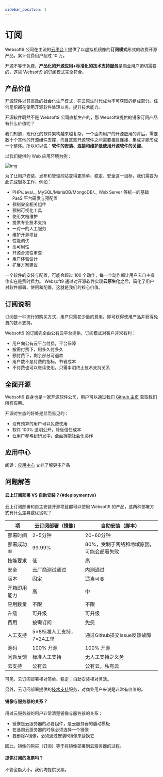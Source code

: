 ```yaml
---
sidebar_position: 1
---
```


# 订阅

Websoft9 公司在主流的[云平台](../install/cloud)上提供了以虚拟机镜像的**订阅模式**形式的收费开源产品，累计付费用户超过 10 万。

开源不等于免费，**产品化的开源应用+标准化的技术支持服务**是商业用户迫切需要的，这些 Websoft9 的订阅模式完全符合。

## 产品价值

开源软件以其高效的社会化生产模式，在云原生时代成为不可获取的组成部分。任何组织都在使用开源软件处理业务，提升技术能力。 
 
开源软件既然不是 Websoft9 公司直接生产的，那 Websoft9提供的镜像订阅产品有什么价值呢？

我们知道，现代化的软件架构越来越复杂，一个面向用户的开源应用的背后，需要数十个其他的开源组件支撑，而且这些开源软件之间需要相互连接、集成才能形成一个整体。所以可以说：**软件的安装、连接和维护是使用开源软件的关键**。

以我们提供的 Web 应用环境为例：

![img](https://libs.websoft9.com/Websoft9/DocsPicture/zh/wamp/php-infra-websoft9.png)

为了让用户安装、发布和管理网站变得更简单、稳定、安全这一目标，我们需要为此完成很多工作，例如：

* PHP/Java/.., MySQL/MariaDB/MongoDB/.., Web Server 等统一的基础 PaaS 平台研发与预配置
* 预制安全相关组件
* 预制可视化工具
* 使用文档维护
* 提供专业技术支持
* 一对一的人工服务
* 维护开源项目
* 性能调优
* 高可用性
* 开源合规性审查
* 用户体验设计
* 扩展方案建议

一个软件的安装与配置，可能会超过 100 个动作，每一个动作都让用户去自主操作实在是费时费力。  Websoft9 通过对开源软件实现**云原生化**之后，简化了用户对软件部署、使用和配置，这就是我们的核心价值。

## 订阅说明

订阅是一种流行的购买方式，用户只需花少量的费用，即可获得使用产品并获得免费的技术支持。  

Websoft9 的订阅完全由公有云平台提供，订阅模式对客户非常有利：

* 用户向公有云平台付费，平台保障
* 按需付费下，用多久付多久
* 预付费下，剩余部分可退款
* 用户数不是付费的指标，节省成本
* 不付费也可以继续使用，只需申明终止技术支持关系


## 全面开源

Websoft9 自身也是一家开源软件公司，用户可以通过我们 [Github 主页](https://github.com/Websoft9) 获取我们所有应用。  

开源对生态的好处是显而易见的：

* 没有预算的用户可以免费使用
* 软件 100% 透明公开，降低信任成本
* 让用户参与到研发中，全面拥抱社会化协作

## 应用中心

阅读：[应用中心](../apps) 文档了解更多产品

## 问题解答

#### 云上订阅部署 VS 自助安装？{#deploymentvs}

云上订阅部署和自主安装开源项目都可以使用 Websoft9 的产品，这两种部署方式有什么差异或优劣呢？

|  项   |  云订阅部署（镜像）   |  自助安装（脚本）   |
| --- | --- | --- |
|  部署时间   |  2-5分钟   |  20-60分钟   |
|  部署成功率   |  99.99%   |  80%，受制于网络和地域原因，可能会部署失败   |
|  技能要求   |  低   |  高   |
|  安全   |  云厂商测试通过   |  内测通过   |
|  版本   |  固定   |  适当可变   |
|  开箱即用能力   |  高   |  中   |
|  应用数量   |  不限   |  不限   |
|  升级   |  可升级   | 可升级   |
|  费用   |  按需订阅  |  免费   |
|  人工支持   |  5×8标准人工支持，7×24工单  |  通过Github提交Issue反馈故障   |
|  源码   |  100% 开源  |  100% 开源   |
|  问题反馈   |  标准人工支持  |  无人工支持之义务   |
|  云支持   |  公有云  |  公有云，私有云   |

可见，云订阅部署相对简单、稳定；自助安装相对灵活。   

另外，云订阅部署提供的[技术支持](../helpdesk)服务，对商业用户来说是非常有价值的。 

#### 镜像与服务器的关系？

用过云服务器的用户非常清楚镜像与服务器的关系：

* 镜像是云服务器的必要组件，是云服务器的启动模板
* 在选购云服务器的时候必须选择一个镜像
* 要删除A镜像，必须通过安装B镜像来替换它

因此，镜像的购买（订阅）等于将镜像部署到云服务器的过程。

#### 提供订阅的发票吗？

不管金额大小，我们均提供发票。